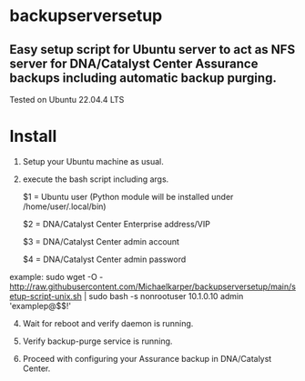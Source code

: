# backupserversetup
## Easy setup script for Ubuntu server to act as NFS server for DNA/Catalyst Center Assurance backups including automatic backup purging. 

Tested on Ubuntu 22.04.4 LTS
# Install
1. Setup your Ubuntu machine as usual.
2. execute the bash script including args.

   $1 = Ubuntu user
      (Python module will be installed under /home/user/.local/bin)
   
   $2 = DNA/Catalyst Center Enterprise address/VIP
   
   $3 = DNA/Catalyst Center admin account
   
   $4 = DNA/Catalyst Center admin password

example: sudo wget -O - http://raw.githubusercontent.com/Michaelkarper/backupserversetup/main/setup-script-unix.sh | sudo bash -s nonrootuser 10.1.0.10 admin 'examplep@$$!'

4. Wait for reboot and verify daemon is running. <ciscodnacbackupctl daemon status>

5. Verify backup-purge service is running. <sudo systemctl status backup-purge.service> 

6. Proceed with configuring your Assurance backup in DNA/Catalyst Center.
